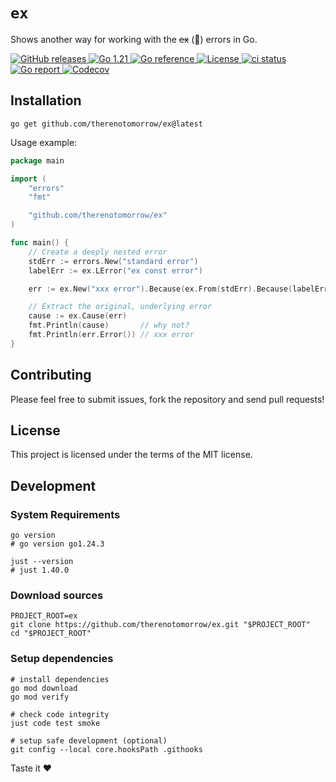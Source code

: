 # `ex`

Shows another way for working with the ~~ex~~ (:dancer:) errors in Go.

<div>
  <a href="https://github.com/therenotomorrow/ex/releases" target="_blank">
    <img src="https://img.shields.io/github/v/release/therenotomorrow/ex?color=FBC02D" alt="GitHub releases">
  </a>
  <a href="https://go.dev/doc/go1.21" target="_blank">
    <img src="https://img.shields.io/badge/Go-%3E%3D%201.21-blue.svg" alt="Go 1.21">
  </a>
  <a href="https://pkg.go.dev/github.com/therenotomorrow/ex" target="_blank">
    <img src="https://godoc.org/github.com/therenotomorrow/ex?status.svg" alt="Go reference">
  </a>
  <a href="https://github.com/therenotomorrow/ex/blob/master/LICENSE" target="_blank">
    <img src="https://img.shields.io/github/license/therenotomorrow/ex?color=388E3C" alt="License">
  </a>
  <a href="https://github.com/therenotomorrow/ex/actions/workflows/ci.yml" target="_blank">
    <img src="https://github.com/therenotomorrow/ex/actions/workflows/ci.yml/badge.svg" alt="ci status">
  </a>
  <a href="https://goreportcard.com/report/github.com/therenotomorrow/ex" target="_blank">
    <img src="https://goreportcard.com/badge/github.com/therenotomorrow/ex" alt="Go report">
  </a>
  <a href="https://codecov.io/gh/therenotomorrow/ex" target="_blank">
    <img src="https://img.shields.io/codecov/c/github/therenotomorrow/ex?color=546E7A" alt="Codecov">
  </a>
</div>

## Installation

```shell
go get github.com/therenotomorrow/ex@latest
```

Usage example:

```go
package main

import (
	"errors"
	"fmt"

	"github.com/therenotomorrow/ex"
)

func main() {
	// Create a deeply nested error
	stdErr := errors.New("standard error")
	labelErr := ex.LError("ex const error")

	err := ex.New("xxx error").Because(ex.From(stdErr).Because(labelErr.Reason("why not?")))

	// Extract the original, underlying error
	cause := ex.Cause(err)
	fmt.Println(cause)       // why not?
	fmt.Println(err.Error()) // xxx error
}
```

## Contributing

Please feel free to submit issues, fork the repository and send pull requests!

## License

This project is licensed under the terms of the MIT license.

## Development

### System Requirements

```shell
go version
# go version go1.24.3

just --version
# just 1.40.0
```

### Download sources

```shell
PROJECT_ROOT=ex
git clone https://github.com/therenotomorrow/ex.git "$PROJECT_ROOT"
cd "$PROJECT_ROOT"
```

### Setup dependencies

```shell
# install dependencies
go mod download
go mod verify

# check code integrity
just code test smoke

# setup safe development (optional)
git config --local core.hooksPath .githooks
```

Taste it :heart:
